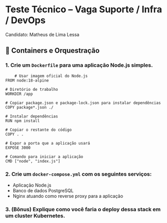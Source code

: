 # Teste Técnico – Vaga Suporte / Infra / DevOps
Candidato: Matheus de Lima Lessa

## 🐳 Containers e Orquestração

### 1. Crie um `Dockerfile` para uma aplicação Node.js simples.
  ```ymml
      # Usar imagem oficial do Node.js
FROM node:18-alpine

# Diretório de trabalho
WORKDIR /app

# Copiar package.json e package-lock.json para instalar dependências
COPY package*.json ./

# Instalar dependências
RUN npm install

# Copiar o restante do código
COPY . .

# Expor a porta que a aplicação usará
EXPOSE 3000

# Comando para iniciar a aplicação
CMD ["node", "index.js"]
  ```

### 2. Crie um `docker-compose.yml` com os seguintes serviços:

- Aplicação Node.js
- Banco de dados PostgreSQL
- Nginx atuando como reverse proxy para a aplicação

### 3. (Bônus) Explique como você faria o deploy dessa stack em um cluster Kubernetes.
